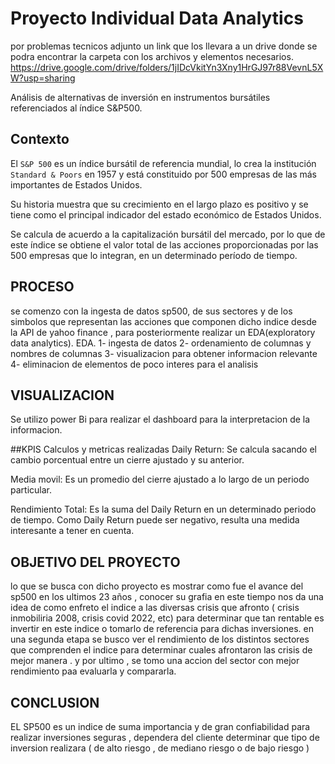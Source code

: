 


# Proyecto Individual Data Analytics
por problemas tecnicos adjunto un link que los llevara a un drive donde se podra encontrar la carpeta con los archivos y elementos necesarios.
 https://drive.google.com/drive/folders/1jIDcVkitYn3Xny1HrGJ97r88VevnL5XW?usp=sharing

Análisis de alternativas de inversión en instrumentos bursátiles referenciados al índice S&P500.

## Contexto

El `S&P 500` es un índice bursátil de referencia mundial, lo crea la institución `Standard & Poors` en 1957 y está constituido por 500 empresas de las más importantes de Estados Unidos. 

Su historia muestra que su crecimiento en el largo plazo es positivo y se tiene como el principal indicador del estado económico de Estados Unidos.

Se calcula de acuerdo a la capitalización bursátil del mercado, por lo que de este índice se obtiene el valor total de las acciones proporcionadas por las 500 empresas que lo integran, en un determinado período de tiempo.

## PROCESO
 se comenzo con la ingesta de datos sp500, de sus sectores y de los simbolos que representan las acciones que componen dicho indice desde la API de yahoo finance
,
para posteriormente realizar un EDA(exploratory data analytics).
EDA.
1- ingesta de datos
2- ordenamiento de columnas y nombres de columnas
3- visualizacion para obtener informacion relevante
4- eliminacion de elementos de poco interes para el analisis

## VISUALIZACION
Se utilizo power Bi para realizar el dashboard para la interpretacion de la informacion.

##KPIS
Calculos y metricas realizadas
Daily Return: Se calcula sacando el cambio porcentual entre un cierre ajustado y su anterior.

Media movil: Es un promedio del cierre ajustado a lo largo de un periodo particular.

Rendimiento Total: Es la suma del Daily Return en un determinado periodo de tiempo. Como Daily Return puede ser negativo, resulta una medida interesante a tener en cuenta.

## OBJETIVO DEL PROYECTO
lo que se busca con dicho proyecto es mostrar como fue el avance del sp500 en los ultimos 23 años , conocer su grafia en este tiempo nos da una idea de como enfreto el indice a las diversas crisis que afronto ( crisis inmobiliria 2008, crisis covid 2022, etc) para determinar que tan rentable es invertir en este indice o tomarlo de referencia para dichas inversiones.
en una segunda etapa se busco ver el rendimiento de los distintos sectores que comprenden el indice para determinar cuales afrontaron las crisis de mejor manera . y por ultimo , se tomo una accion del sector con mejor rendimiento paa evaluarla y compararla.

## CONCLUSION 
EL SP500 es un indice de suma importancia y de gran confiabilidad para realizar inversiones seguras , dependera del cliente determinar que tipo de inversion realizara ( de alto riesgo , de mediano  riesgo o de bajo riesgo ) 



